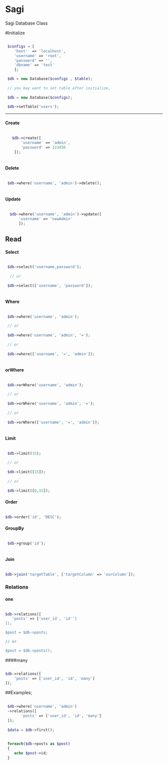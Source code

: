 # Sagi
Sagi Database Class


#Initialize

```php

 $configs = [
    'host'  => 'localhost',
    'username' => 'root',
    'password' => '',
    'dbname' => 'test'
    ];

 $db = new Database($configs , $table);
 
 // you may want to set table after initialize, 
 
 $db = new Database($configs);
 
 $db->setTable('users');
```
---------------------------
#### <i class="icon-file"></i> Create

```php
 
   $db->create([
       'username' => 'admin',
       'password' => 123456
    ]);
  
```

#### <i class="icon-trash"></i> Delete

```php

 $db->where('username', 'admin')->delete();
 
```

#### <i class="icon-pencil"></i> Update

```php

  $db->where('username', 'admin')->update([
      'username' => 'newAdmin'
      ]);

```


## Read


#### Select

```php

 $db->select('username,password'); 
 
  // or
  
 $db->select(['username', 'password']);
  
```

#### Where

```php

 $db->where('username', 'admin');
 
 // or
  
 $db->where('username', 'admin', '=');
 
 // or
 
 $db->where(['username', '=', 'admin']);
 
```

#### orWhere

```php

 $db->orWhere('username', 'admin');
 
 // or
  
 $db->orWhere('username', 'admin', '=');
 
 // or
 
 $db->orWhere(['username', '=', 'admin']);
 
```

#### Limit

```php

 $db->limit(15);
 
 // or 
 
 $db->limit([15]);
 
 // or 
 
 $db->limit([0,15]);

```

#### Order

```php

$db->order('id', 'DESC');

```


#### GroupBy

```php

 $db->group('id');
 
```

#### Join


```php

$db->join('targetTable', ['targetColumn' => 'ourColumn']);

```

### Relations

#### one


```php

$db->relations([
   'posts' => ['user_id', 'id'']
]);

$post = $db->posts; 

// or

$post = $db->posts();

```

####many

```php

$db->relations([
    'posts' => ['user_id', 'id', 'many']
]);


```

##Examples;

```php
 
 $db->where('username', 'admin')
 ->relations([
       'posts' => ['user_id', 'id', 'many']
 ]);
 
 $data = $db->first();
 
 
 foreach($db->posts as $post)
 {
    echo $post->id;
 }

```


